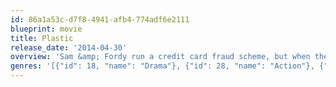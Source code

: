 ```yaml
---
id: 86a1a53c-d7f8-4941-afb4-774adf6e2111
blueprint: movie
title: Plastic
release_date: '2014-04-30'
overview: 'Sam &amp; Fordy run a credit card fraud scheme, but when they steal from the wrong man, they find themselves threatened by sadistic gangster. They need to raise £5m and pull off a daring diamond heist to clear their debt.'
genres: '[{"id": 18, "name": "Drama"}, {"id": 28, "name": "Action"}, {"id": 35, "name": "Comedy"}, {"id": 80, "name": "Crime"}]'
---
```

